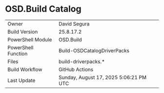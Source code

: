 ﻿# OSD.Build Catalog

| | |
|-|-|
| Owner | David Segura |
| Build Version | 25.8.17.2 |
| PowerShell Module | OSD.Build |
| PowerShell Function | Build-OSDCatalogDriverPacks |
| Files | build-driverpacks.* |
| Build Workflow | GitHub Actions |
| Last Update | Sunday, August 17, 2025 5:06:21 PM UTC |
